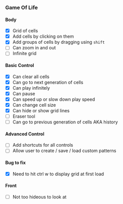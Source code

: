### Game Of Life

#### Body 
- [x] Grid of cells
- [x] Add cells by clicking on them
- [x] Add groups of cells by dragging using `shift`
- [ ] Can zoom in and out
- [ ] Infinite grid

#### Basic Control
- [x] Can clear all cells
- [x] Can go to next generation of cells
- [x] Can play infinitely 
- [x] Can pause 
- [x] Can speed up or slow down play speed
- [x] Can change cell size
- [x] Can hide or show grid lines
- [ ] Eraser tool
- [ ] Can go to previous generation of cells AKA history

#### Advanced Control
- [ ] Add shortcuts for all controls
- [ ] Allow user to create  / save / load custom patterns

#### Bug to fix
- [x] Need to hit ctrl w to display grid at first load

#### Front
- [ ] Not too hideous to look at
